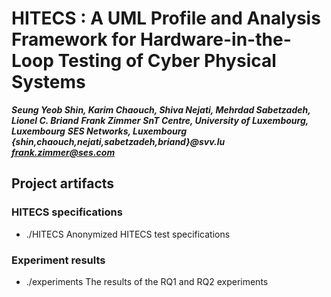 # HITECS : A UML Profile and Analysis Framework for Hardware-in-the-Loop Testing of Cyber Physical Systems

_**Seung Yeob Shin, Karim Chaouch, Shiva Nejati, Mehrdad Sabetzadeh, Lionel C. Briand**_                            _**Frank Zimmer**_
_**SnT Centre, University of Luxembourg, Luxembourg**_                                                                                       _**SES Networks, Luxembourg**_
_**{shin,chaouch,nejati,sabetzadeh,briand}@svv.lu**_                                                                                               _**frank.zimmer@ses.com**_



## Project artifacts

### HITECS specifications
* ./HITECS
  Anonymized HITECS test specifications

### Experiment results
* ./experiments
  The results of the RQ1 and RQ2 experiments



